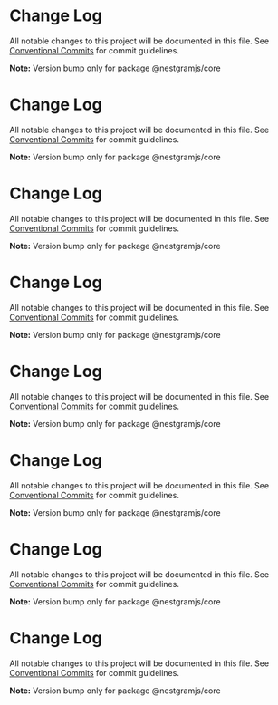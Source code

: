 # Change Log

All notable changes to this project will be documented in this file.
See [Conventional Commits](https://conventionalcommits.org) for commit guidelines.

**Note:** Version bump only for package @nestgramjs/core

# Change Log

All notable changes to this project will be documented in this file.
See [Conventional Commits](https://conventionalcommits.org) for commit guidelines.

**Note:** Version bump only for package @nestgramjs/core

# Change Log

All notable changes to this project will be documented in this file.
See [Conventional Commits](https://conventionalcommits.org) for commit guidelines.

**Note:** Version bump only for package @nestgramjs/core

# Change Log

All notable changes to this project will be documented in this file.
See [Conventional Commits](https://conventionalcommits.org) for commit guidelines.

**Note:** Version bump only for package @nestgramjs/core

# Change Log

All notable changes to this project will be documented in this file.
See [Conventional Commits](https://conventionalcommits.org) for commit guidelines.

**Note:** Version bump only for package @nestgramjs/core

# Change Log

All notable changes to this project will be documented in this file.
See [Conventional Commits](https://conventionalcommits.org) for commit guidelines.

**Note:** Version bump only for package @nestgramjs/core

# Change Log

All notable changes to this project will be documented in this file.
See [Conventional Commits](https://conventionalcommits.org) for commit guidelines.

**Note:** Version bump only for package @nestgramjs/core

# Change Log

All notable changes to this project will be documented in this file.
See [Conventional Commits](https://conventionalcommits.org) for commit guidelines.

**Note:** Version bump only for package @nestgramjs/core
